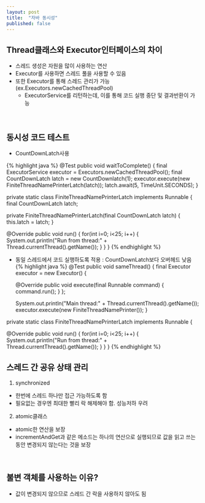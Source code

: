 ```yaml
---
layout: post
title:  "자바 동시성"
published: false
---
```


## Thread클래스와 Executor인터페이스의 차이
- 스레드 생성은 자원을 많이 사용하는 연산
- Executor를 사용하면 스레드 풀을 사용할 수 있음
- 또한 Executor를 통해 스레드 관리가 가능(ex.Executors.newCachedThreadPool)
  - ExecutorService를 리턴하는데, 이를 통해 코드 실행 중단 및 결과반환이 가능  
<br/><br/>
    


## 동시성 코드 테스트
- CountDownLatch사용

{% highlight java %}
@Test
public void waitToComplete() {
  final ExecutorService executor = Executors.newCachedThreadPool();
  final CountDownLatch latch = new CountDownlatch(1);
  executor.execute(new FiniteThreadNamePrinterLatch(latch));
  latch.await(5, TimeUnit.SECONDS);
}

private static class FiniteThreadNamePrinterLatch implements Runnable {
  final CountDownLatch latch;
  
  private FiniteThreadNamePrinterLatch(final CountDownLatch latch) {
    this.latch = latch;
  }
  
  @Override
  public void run() {
    for(int i=0; i<25; i++) {
      System.out.println("Run from thread:" + Thread.currentThread().getName());
    }
  }
}
{% endhighlight %}
<br/>


- 동일 스레드에서 코드 실행하도록 적용 : CountDownLatch보다 오버헤드 낮음
{% highlight java %}
@Test
public void sameThread() {
  final Executor executor = new Executor() {
    
    @Override
    public void execute(final Runnable command) {
      command.run();
    }
  };

    System.out.println("Main thread:" + Thread.currentThread().getName());
    executor.execute(new FiniteThreadNamePrinter());
}

private static class FiniteThreadNamePrinterLatch implements Runnable {

  @Override
  public void run() {
    for(int i=0; i<25; i++) {
      System.out.println("Run from thread:" + Thread.currentThread().getName());
    }
  }
}
{% endhighlight %}
<br/>


## 스레드 간 공유 상태 관리
1. synchronized
  - 한번에 스레드 하나만 접근 가능하도록 함
  - 필요없는 경우엔 최대한 빨리 락 해제해야 함. 성능저하 우려

2. atomic클래스
  - atomic한 연산을 보장
  - incrementAndGet과 같은 메소드는 하나의 연산으로 실행되므로 값을 읽고 쓰는동안 변경되지 않는다는 것을 보장
<br/>
    

## 불변 객체를 사용하는 이유?
- 값이 변경되지 않으므로 스레드 간 락을 사용하지 않아도 됨


